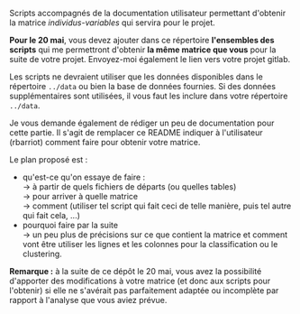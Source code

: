 Scripts accompagnés de la documentation utilisateur permettant d'obtenir la matrice *individus-variables* qui servira pour le projet.

**Pour le 20 mai**, vous devez ajouter dans ce répertoire **l'ensembles des scripts** qui me permettront d'obtenir **la même matrice que vous** pour la suite de votre projet. Envoyez-moi également le lien vers votre projet gitlab.

Les scripts ne devraient utiliser que les données disponibles dans le répertoire `../data` ou bien la base de données fournies. Si des données supplémentaires sont utilisées, il vous faut les inclure dans votre répertoire `../data`.

Je vous demande également de rédiger un peu de documentation pour cette partie. Il s'agit de remplacer ce README indiquer à l'utilisateur (rbarriot) comment faire pour obtenir votre matrice.

Le plan proposé est :
- qu'est-ce qu'on essaye de faire :\
  → à partir de quels fichiers de départs (ou quelles tables)\
  → pour arriver à quelle matrice\
  → comment (utiliser tel script qui fait ceci de telle manière, puis tel autre qui fait cela, ...)
- pourquoi faire par la suite\
  → un peu plus de précisions sur ce que contient la matrice et comment vont être utiliser les lignes et les colonnes pour la classification ou le clustering.


**Remarque :** à la suite de ce dépôt le 20 mai, vous avez la possibilité d'apporter des modifications à votre matrice (et donc aux scripts pour l'obtenir) si elle ne s'avérait pas parfaitement adaptée ou incomplète par rapport à l'analyse que vous aviez prévue.
